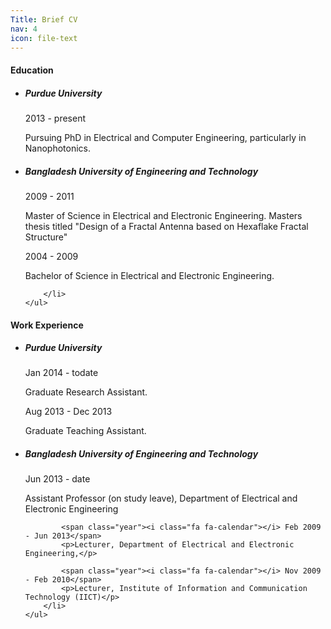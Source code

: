 ```yaml
---
Title: Brief CV
nav: 4
icon: file-text
---
```


<div class="resume-info">
	<h4>Education</h4>
	<div class="sep2"></div>
	<ul>
		<li>
			<h5>Purdue University</h5>
			<span class="year"><i class="fa fa-calendar"></i> 2013 - present</span>
			<p>Pursuing PhD in Electrical and Computer Engineering, particularly in Nanophotonics.</p>
		</li>
		<li>
			<h5>Bangladesh University of Engineering and Technology</h5>
			<span class="year"><i class="fa fa-calendar"></i> 2009 - 2011</span>
			<p>Master of Science in Electrical and Electronic Engineering. Masters thesis titled "Design of a Fractal Antenna based on Hexaflake Fractal Structure"</p>
			<span class="year"><i class="fa fa-calendar"></i> 2004 - 2009</span>
			<p>Bachelor of Science in Electrical and Electronic Engineering.</p>

		</li>
	</ul>
</div>

<div class="resume-info">
	<h4>Work Experience</h4>
	<div class="sep2"></div>
	<ul>
		<li>
			<h5>Purdue University</h5>
			<span class="year"><i class="fa fa-calendar"></i> Jan 2014 - todate</span>
			<p>Graduate Research Assistant.</p>
			<span class="year"><i class="fa fa-calendar"></i> Aug 2013 - Dec 2013</span>
			<p>Graduate Teaching Assistant.</p>
		</li>
		<li>
			<h5>Bangladesh University of Engineering and Technology</h5>
			<span class="year"><i class="fa fa-calendar"></i> Jun 2013 - date</span>
			<p>Assistant Professor (on study leave), Department of Electrical and Electronic Engineering</p>

			<span class="year"><i class="fa fa-calendar"></i> Feb 2009 - Jun 2013</span>
			<p>Lecturer, Department of Electrical and Electronic Engineering,</p>

			<span class="year"><i class="fa fa-calendar"></i> Nov 2009 - Feb 2010</span>
			<p>Lecturer, Institute of Information and Communication Technology (IICT)</p>
		</li>
	</ul>
</div>
